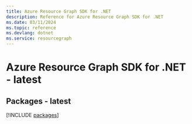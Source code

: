 ```yaml
---
title: Azure Resource Graph SDK for .NET
description: Reference for Azure Resource Graph SDK for .NET
ms.date: 03/11/2024
ms.topic: reference
ms.devlang: dotnet
ms.service: resourcegraph
---
```

# Azure Resource Graph SDK for .NET - latest
## Packages - latest
[!INCLUDE [packages](resource-graph-index.md)]